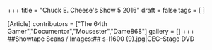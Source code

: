 +++
title = "Chuck E. Cheese's Show 5 2016"
draft = false
tags = [ ]

[Article]
contributors = ["The 64th Gamer","Documentor","Mousester","Dame868"]
gallery = []
+++
##Showtape Scans / Images:##
<gallery>
s-l1600 (9).jpg|CEC-Stage DVD
</gallery>